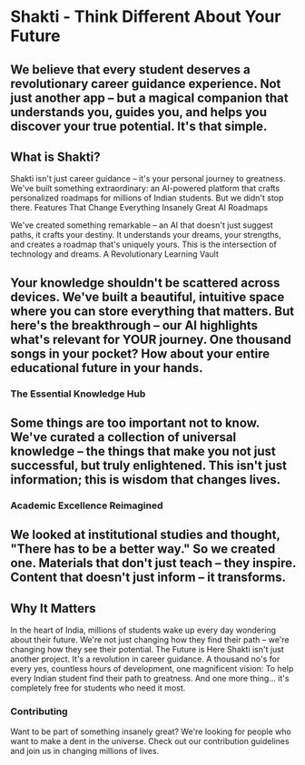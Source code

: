 # Shakti - Think Different About Your Future
We believe that every student deserves a revolutionary career guidance experience. Not just another app – but a magical companion that understands you, guides you, and helps you discover your true potential. It's that simple.
---
## What is Shakti?
Shakti isn't just career guidance – it's your personal journey to greatness. We've built something extraordinary: an AI-powered platform that crafts personalized roadmaps for millions of Indian students. But we didn't stop there.
Features That Change Everything
Insanely Great AI Roadmaps

We've created something remarkable – an AI that doesn't just suggest paths, it crafts your destiny. It understands your dreams, your strengths, and creates a roadmap that's uniquely yours. This is the intersection of technology and dreams.
A Revolutionary Learning Vault

Your knowledge shouldn't be scattered across devices. We've built a beautiful, intuitive space where you can store everything that matters. But here's the breakthrough – our AI highlights what's relevant for YOUR journey. One thousand songs in your pocket? How about your entire educational future in your hands.
---
### The Essential Knowledge Hub
Some things are too important not to know. We've curated a collection of universal knowledge – the things that make you not just successful, but truly enlightened. This isn't just information; this is wisdom that changes lives.
---
### Academic Excellence Reimagined
We looked at institutional studies and thought, "There has to be a better way." So we created one. Materials that don't just teach – they inspire. Content that doesn't just inform – it transforms.
---
## Why It Matters
In the heart of India, millions of students wake up every day wondering about their future. We're not just changing how they find their path – we're changing how they see their potential.
The Future is Here
Shakti isn't just another project. It's a revolution in career guidance. A thousand no's for every yes, countless hours of development, one magnificent vision: To help every Indian student find their path to greatness.
And one more thing... it's completely free for students who need it most.

### Contributing
Want to be part of something insanely great? We're looking for people who want to make a dent in the universe. Check out our contribution guidelines and join us in changing millions of lives.